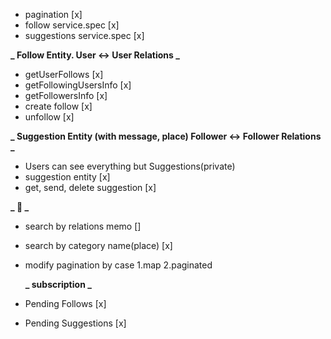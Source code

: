 - pagination [x]
- follow service.spec [x]
- suggestions service.spec [x]

**_ Follow Entity. User <-> User Relations _**

- getUserFollows [x]
- getFollowingUsersInfo [x]
- getFollowersInfo [x]
- create follow [x]
- unfollow [x]

**_ Suggestion Entity (with message, place) Follower <-> Follower Relations _**

- Users can see everything but Suggestions(private)
- suggestion entity [x]
- get, send, delete suggestion [x]

**_ 🤔 _**

- search by relations memo []
- search by category name(place) [x]
- modify pagination by case 1.map 2.paginated

  **_ subscription _**

- Pending Follows [x]
- Pending Suggestions [x]
